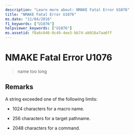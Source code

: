 ```yaml
---
description: "Learn more about: NMAKE Fatal Error U1076"
title: "NMAKE Fatal Error U1076"
ms.date: "11/04/2016"
f1_keywords: ["U1076"]
helpviewer_keywords: ["U1076"]
ms.assetid: f8a6c646-0c49-4ee3-bb74-ab916a7aa6ff
---
```

# NMAKE Fatal Error U1076

> name too long

## Remarks

A string exceeded one of the following limits:

- 1024 characters for a macro name.

- 256 characters for a target pathname.

- 2048 characters for a command.
